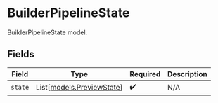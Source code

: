 # BuilderPipelineState

BuilderPipelineState model.


## Fields

| Field                                                  | Type                                                   | Required                                               | Description                                            |
| ------------------------------------------------------ | ------------------------------------------------------ | ------------------------------------------------------ | ------------------------------------------------------ |
| `state`                                                | List[[models.PreviewState](../models/previewstate.md)] | :heavy_check_mark:                                     | N/A                                                    |